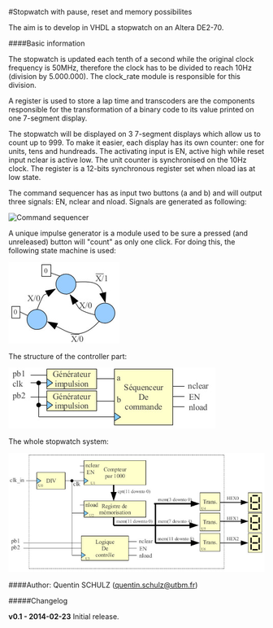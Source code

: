 #Stopwatch with pause, reset and memory possibilites

The aim is to develop in VHDL a stopwatch on an Altera DE2-70.

####Basic information

The stopwatch is updated each tenth of a second while the original clock frequency is 50MHz, therefore the clock has to be divided to reach 10Hz (division by 5.000.000). The clock_rate module is responsible for this division.

A register is used to store a lap time and transcoders are the components responsible for the transformation of a binary code to its value printed on one 7-segment display.

The stopwatch will be displayed on 3 7-segment displays which allow us to count up to 999. To make it easier, each display has its own counter: one for units, tens and hundreads. The activating input is EN, active high while reset input nclear is active low. The unit counter is synchronised on the 10Hz clock.
The register is a 12-bits synchronous register set when nload ias at low state.

The command sequencer has as input two buttons (a and b) and will output three signals: EN, nclear and nload. Signals are generated as following:

![Command sequencer](com_seq.png)

A unique impulse generator is a module used to be sure a pressed (and unreleased) button will "count" as only one click. For doing this, the following state machine is used:

![State machine](state_machine.jpg)

The structure of the controller part:

![Controller part](cont_part.jpg)

The whole stopwatch system:

![Stopwatch](stopwatch.jpg)

####Author:
Quentin SCHULZ (quentin.schulz@utbm.fr)

#####Changelog

**v0.1 - 2014-02-23**
Initial release.<br>
